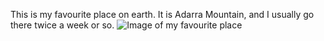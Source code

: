 This is my favourite place on earth. It is Adarra Mountain, and I usually go there twice a week or so. 
![Image of my favourite place](https://pbs.twimg.com/media/Ea89v8IX0AAEQY-.png)
